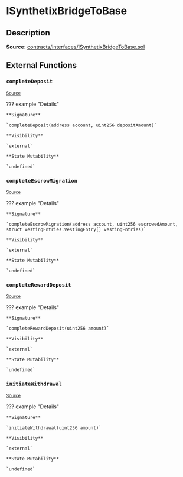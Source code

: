 # ISynthetixBridgeToBase

## Description

**Source:** [contracts/interfaces/ISynthetixBridgeToBase.sol](https://github.com/Synthetixio/synthetix/tree/v2.43.1/contracts/interfaces/ISynthetixBridgeToBase.sol)

## External Functions

### `completeDeposit`

<sub>[Source](https://github.com/Synthetixio/synthetix/tree/v2.43.1/contracts/interfaces/ISynthetixBridgeToBase.sol#L11)</sub>

??? example "Details"

    **Signature**

    `completeDeposit(address account, uint256 depositAmount)`

    **Visibility**

    `external`

    **State Mutability**

    `undefined`

### `completeEscrowMigration`

<sub>[Source](https://github.com/Synthetixio/synthetix/tree/v2.43.1/contracts/interfaces/ISynthetixBridgeToBase.sol#L14)</sub>

??? example "Details"

    **Signature**

    `completeEscrowMigration(address account, uint256 escrowedAmount, struct VestingEntries.VestingEntry[] vestingEntries)`

    **Visibility**

    `external`

    **State Mutability**

    `undefined`

### `completeRewardDeposit`

<sub>[Source](https://github.com/Synthetixio/synthetix/tree/v2.43.1/contracts/interfaces/ISynthetixBridgeToBase.sol#L21)</sub>

??? example "Details"

    **Signature**

    `completeRewardDeposit(uint256 amount)`

    **Visibility**

    `external`

    **State Mutability**

    `undefined`

### `initiateWithdrawal`

<sub>[Source](https://github.com/Synthetixio/synthetix/tree/v2.43.1/contracts/interfaces/ISynthetixBridgeToBase.sol#L8)</sub>

??? example "Details"

    **Signature**

    `initiateWithdrawal(uint256 amount)`

    **Visibility**

    `external`

    **State Mutability**

    `undefined`

